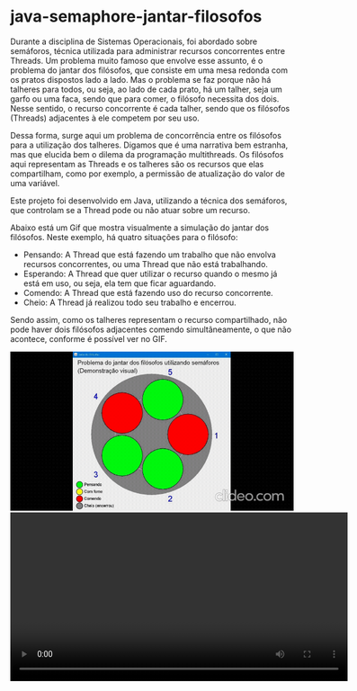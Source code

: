 # java-semaphore-jantar-filosofos
Durante a disciplina de Sistemas Operacionais, foi abordado sobre semáforos, técnica utilizada para administrar recursos concorrentes entre Threads.
Um problema muito famoso que envolve esse assunto, é o problema do jantar dos filósofos, que consiste em uma mesa redonda com os pratos dispostos lado a lado. 
Mas o problema se faz porque não há talheres para todos, ou seja, ao lado de cada prato, há um talher, seja um garfo ou uma faca, sendo que para comer, o filósofo necessita dos dois. Nesse sentido, o recurso concorrente é cada talher, sendo que os filósofos (Threads) adjacentes à ele competem por seu uso.

Dessa forma, surge aqui um problema de concorrência entre os filósofos para a utilização dos talheres. 
Digamos que é uma narrativa bem estranha, mas que elucida bem o dilema da programação multithreads. 
Os filósofos aqui representam as Threads e os talheres são os recursos que elas compartilham, como por exemplo, a permissão de atualização do valor de uma variável.

Este projeto foi desenvolvido em Java, utilizando a técnica dos semáforos, que controlam se a Thread pode ou não atuar sobre um recurso.

Abaixo está um Gif que mostra visualmente a simulação do jantar dos filósofos. Neste exemplo, há quatro situações para o filósofo:
- Pensando: A Thread que está fazendo um trabalho que não envolva recursos concorrentes, ou uma Thread que não está trabalhando.
- Esperando: A Thread que quer utilizar o recurso quando o mesmo já está em uso, ou seja, ela tem que ficar aguardando.
- Comendo: A Thread que está fazendo uso do recurso concorrente.
- Cheio: A Thread já realizou todo seu trabalho e encerrou. 

Sendo assim, como os talheres representam o recurso compartilhado, não pode haver dois filósofos adjacentes comendo simultâneamente, o que não acontece, conforme é possível ver no GIF.

<img src = "/midia/jantar-dos-filosofos-gif.gif">
<video width="600" controls src="/midia/jantar-dos-filosofos-video.mp4" type="video/mp4">
</video>


